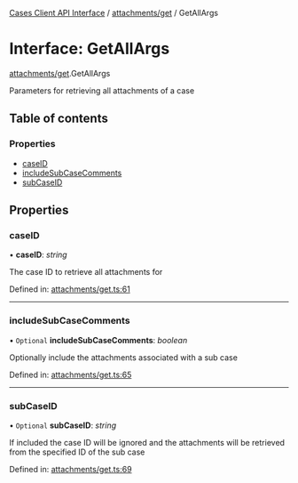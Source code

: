 [Cases Client API Interface](../cases_client_api.md) / [attachments/get](../modules/attachments_get.md) / GetAllArgs

# Interface: GetAllArgs

[attachments/get](../modules/attachments_get.md).GetAllArgs

Parameters for retrieving all attachments of a case

## Table of contents

### Properties

- [caseID](attachments_get.getallargs.md#caseid)
- [includeSubCaseComments](attachments_get.getallargs.md#includesubcasecomments)
- [subCaseID](attachments_get.getallargs.md#subcaseid)

## Properties

### caseID

• **caseID**: *string*

The case ID to retrieve all attachments for

Defined in: [attachments/get.ts:61](https://github.com/elastic/kibana/blob/a80791aa4cc/x-pack/plugins/cases/server/client/attachments/get.ts#L61)

___

### includeSubCaseComments

• `Optional` **includeSubCaseComments**: *boolean*

Optionally include the attachments associated with a sub case

Defined in: [attachments/get.ts:65](https://github.com/elastic/kibana/blob/a80791aa4cc/x-pack/plugins/cases/server/client/attachments/get.ts#L65)

___

### subCaseID

• `Optional` **subCaseID**: *string*

If included the case ID will be ignored and the attachments will be retrieved from the specified ID of the sub case

Defined in: [attachments/get.ts:69](https://github.com/elastic/kibana/blob/a80791aa4cc/x-pack/plugins/cases/server/client/attachments/get.ts#L69)
